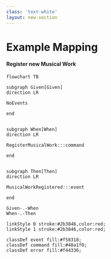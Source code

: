 ```yaml
---
class: 'text-white'
layout: new-section
---
```

# Example Mapping
#### Register new Musical Work

```mermaid{scale: 0.8}
flowchart TB 

subgraph Given[Given]
direction LR

NoEvents

end


subgraph When[When]
direction LR

RegisterMusicalWork:::command

end


subgraph Then[Then]
direction LR

MusicalWorkRegistered:::event

end

Given-.-When
When-.-Then

linkStyle 0 stroke:#2b3846,color:red;
linkStyle 1 stroke:#2b3846,color:red;

classDef event fill:#f58318;
classDef command fill:#48a1f0;
classDef error fill:#f44336;
```

<CurrentPage />